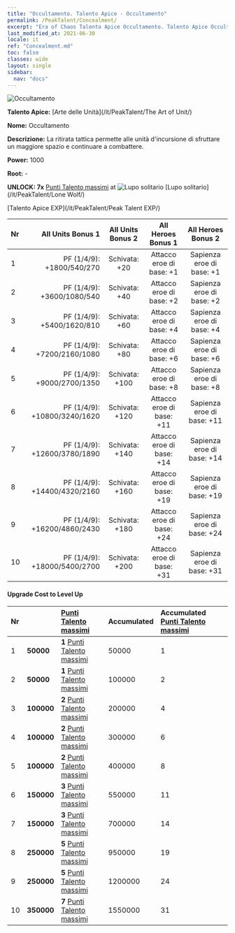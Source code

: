 ```yaml
---
title: "Occultamento. Talento Apice - Occultamento"
permalink: /PeakTalent/Concealment/
excerpt: "Era of Chaos Talento Apice Occultamento. Talento Apice Occultamento. Occultamento"
last_modified_at: 2021-06-30
locale: it
ref: "Concealment.md"
toc: false
classes: wide
layout: single
sidebar:
  nav: "docs"
---
```


  ![Occultamento](/images/pt/talent_2003.png)

  **Talento Apice:** [Arte delle Unità](/it/PeakTalent/The Art of Unit/)

  **Nome:** Occultamento

  **Descrizione:** La ritirata tattica permette alle unità d'incursione di sfruttare un maggiore spazio e continuare a combattere.

  **Power:** 1000

  **Root:** -

  **UNLOCK: 7x** [Punti Talento massimi](/ItemsIT/con_934/) at ![Lupo solitario](/images/pt/talent_2001.png) [Lupo solitario](/it/PeakTalent/Lone Wolf/)

  [Talento Apice EXP](/it/PeakTalent/Peak Talent EXP/)

  | Nr | All Units Bonus 1 | All Units Bonus 2 | All Heroes Bonus 1 | All Heroes Bonus 2 |
  |:---|--------------:|:-------------:|:-------------:|:-------------:|
  | 1 | PF (1/4/9): +1800/540/270 | Schivata: +20 | Attacco eroe di base: +1 | Sapienza eroe di base: +1 |
  | 2 | PF (1/4/9): +3600/1080/540 | Schivata: +40 | Attacco eroe di base: +2 | Sapienza eroe di base: +2 |
  | 3 | PF (1/4/9): +5400/1620/810 | Schivata: +60 | Attacco eroe di base: +4 | Sapienza eroe di base: +4 |
  | 4 | PF (1/4/9): +7200/2160/1080 | Schivata: +80 | Attacco eroe di base: +6 | Sapienza eroe di base: +6 |
  | 5 | PF (1/4/9): +9000/2700/1350 | Schivata: +100 | Attacco eroe di base: +8 | Sapienza eroe di base: +8 |
  | 6 | PF (1/4/9): +10800/3240/1620 | Schivata: +120 | Attacco eroe di base: +11 | Sapienza eroe di base: +11 |
  | 7 | PF (1/4/9): +12600/3780/1890 | Schivata: +140 | Attacco eroe di base: +14 | Sapienza eroe di base: +14 |
  | 8 | PF (1/4/9): +14400/4320/2160 | Schivata: +160 | Attacco eroe di base: +19 | Sapienza eroe di base: +19 |
  | 9 | PF (1/4/9): +16200/4860/2430 | Schivata: +180 | Attacco eroe di base: +24 | Sapienza eroe di base: +24 |
  | 10 | PF (1/4/9): +18000/5400/2700 | Schivata: +200 | Attacco eroe di base: +31 | Sapienza eroe di base: +31 |


#### Upgrade Cost to Level Up

  | Nr | <i class="fas fa-coins"/> | [Punti Talento massimi](/ItemsIT/con_934/) | Accumulated <i class="fas fa-coins"/> | Accumulated [Punti Talento massimi](/ItemsIT/con_934/) |
  |:---|:--------------|:-------------|:-------------|:-------------|
  | 1 | **50000** | **1** [Punti Talento massimi](/ItemsIT/con_934/) | 50000 | 1 |
  | 2 | **50000** | **1** [Punti Talento massimi](/ItemsIT/con_934/) | 100000 | 2 |
  | 3 | **100000** | **2** [Punti Talento massimi](/ItemsIT/con_934/) | 200000 | 4 |
  | 4 | **100000** | **2** [Punti Talento massimi](/ItemsIT/con_934/) | 300000 | 6 |
  | 5 | **100000** | **2** [Punti Talento massimi](/ItemsIT/con_934/) | 400000 | 8 |
  | 6 | **150000** | **3** [Punti Talento massimi](/ItemsIT/con_934/) | 550000 | 11 |
  | 7 | **150000** | **3** [Punti Talento massimi](/ItemsIT/con_934/) | 700000 | 14 |
  | 8 | **250000** | **5** [Punti Talento massimi](/ItemsIT/con_934/) | 950000 | 19 |
  | 9 | **250000** | **5** [Punti Talento massimi](/ItemsIT/con_934/) | 1200000 | 24 |
  | 10 | **350000** | **7** [Punti Talento massimi](/ItemsIT/con_934/) | 1550000 | 31 |
